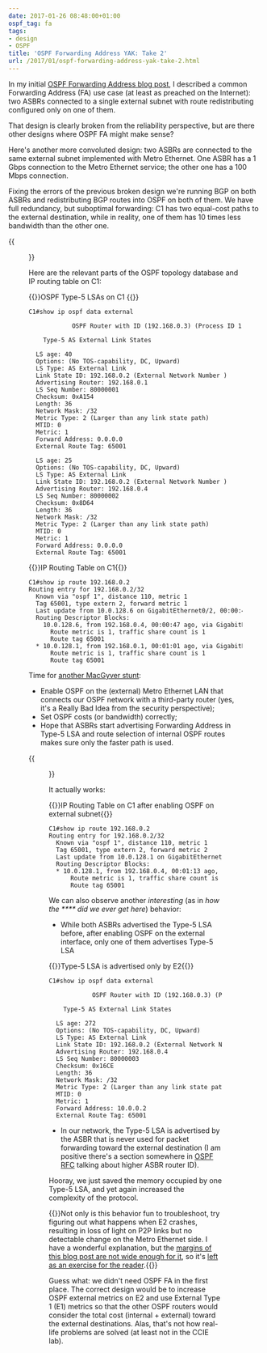 ```yaml
---
date: 2017-01-26 08:48:00+01:00
ospf_tag: fa
tags:
- design
- OSPF
title: 'OSPF Forwarding Address YAK: Take 2'
url: /2017/01/ospf-forwarding-address-yak-take-2.html
---
```

In my initial [OSPF Forwarding Address blog post](/2017/01/ospf-forwarding-address-yet-another.html), I described a common Forwarding Address (FA) use case (at least as preached on the Internet): two ASBRs connected to a single external subnet with route redistributing configured only on one of them.

That design is clearly broken from the reliability perspective, but are there other designs where OSPF FA might make sense?
<!--more-->
Here's another more convoluted design: two ASBRs are connected to the same external subnet implemented with Metro Ethernet. One ASBR has a 1 Gbps connection to the Metro Ethernet service; the other one has a 100 Mbps connection.

Fixing the errors of the previous broken design we're running BGP on both ASBRs and redistributing BGP routes into OSPF on both of them. We have full redundancy, but suboptimal forwarding: C1 has two equal-cost paths to the external destination, while in reality, one of them has 10 times less bandwidth than the other one.

{{<figure src="/2017/01/s550-OSPF_FA_BW_1.png">}}

Here are the relevant parts of the OSPF topology database and IP routing table on C1:

{{<cc>}}OSPF Type-5 LSAs on C1 {{</cc>}}
``` code
C1#show ip ospf data external

            OSPF Router with ID (192.168.0.3) (Process ID 1)

    Type-5 AS External Link States

  LS age: 40
  Options: (No TOS-capability, DC, Upward)
  LS Type: AS External Link
  Link State ID: 192.168.0.2 (External Network Number )
  Advertising Router: 192.168.0.1
  LS Seq Number: 80000001
  Checksum: 0xA154
  Length: 36
  Network Mask: /32
  Metric Type: 2 (Larger than any link state path)
  MTID: 0
  Metric: 1
  Forward Address: 0.0.0.0
  External Route Tag: 65001

  LS age: 25
  Options: (No TOS-capability, DC, Upward)
  LS Type: AS External Link
  Link State ID: 192.168.0.2 (External Network Number )
  Advertising Router: 192.168.0.4
  LS Seq Number: 80000002
  Checksum: 0x8D64
  Length: 36
  Network Mask: /32
  Metric Type: 2 (Larger than any link state path)
  MTID: 0
  Metric: 1
  Forward Address: 0.0.0.0
  External Route Tag: 65001
```

{{<cc>}}IP Routing Table on C1{{</cc>}}

``` code
C1#show ip route 192.168.0.2
Routing entry for 192.168.0.2/32
  Known via "ospf 1", distance 110, metric 1
  Tag 65001, type extern 2, forward metric 1
  Last update from 10.0.128.6 on GigabitEthernet0/2, 00:00:47 ago
  Routing Descriptor Blocks:
    10.0.128.6, from 192.168.0.4, 00:00:47 ago, via GigabitEthernet0/2
      Route metric is 1, traffic share count is 1
      Route tag 65001
  * 10.0.128.1, from 192.168.0.1, 00:01:01 ago, via GigabitEthernet0/1
      Route metric is 1, traffic share count is 1
      Route tag 65001
```

Time for [another MacGyver stunt](/2013/08/temper-your-macgyver-streak.html):

-   Enable OSPF on the (external) Metro Ethernet LAN that connects our OSPF network with a third-party router (yes, it's a Really Bad Idea from the security perspective);
-   Set OSPF costs (or bandwidth) correctly;
-   Hope that ASBRs start advertising Forwarding Address in Type-5 LSA and route selection of internal OSPF routes makes sure only the faster path is used.

{{<figure src="/2017/01/s550-OSPF_FA_BW_2.png">}}

It actually works:

{{<cc>}}IP Routing Table on C1 after enabling OSPF on external subnet{{</cc>}}
``` code
C1#show ip route 192.168.0.2
Routing entry for 192.168.0.2/32
  Known via "ospf 1", distance 110, metric 1
  Tag 65001, type extern 2, forward metric 2
  Last update from 10.0.128.1 on GigabitEthernet0/1, 00:01:13 ago
  Routing Descriptor Blocks:
  * 10.0.128.1, from 192.168.0.4, 00:01:13 ago, via GigabitEthernet0/1
      Route metric is 1, traffic share count is 1
      Route tag 65001
```

We can also observe another *interesting* (as in *how the **** did we ever get here*) behavior:

-   While both ASBRs advertised the Type-5 LSA before, after enabling OSPF on the external interface, only one of them advertises Type-5 LSA

{{<cc>}}Type-5 LSA is advertised only by E2{{</cc>}}
``` code
C1#show ip ospf data external

            OSPF Router with ID (192.168.0.3) (Process ID 1)

    Type-5 AS External Link States

  LS age: 272
  Options: (No TOS-capability, DC, Upward)
  LS Type: AS External Link
  Link State ID: 192.168.0.2 (External Network Number )
  Advertising Router: 192.168.0.4
  LS Seq Number: 80000003
  Checksum: 0x16CE
  Length: 36
  Network Mask: /32
  Metric Type: 2 (Larger than any link state path)
  MTID: 0
  Metric: 1
  Forward Address: 10.0.0.2
  External Route Tag: 65001
```

-   In our network, the Type-5 LSA is advertised by the ASBR that is never used for packet forwarding toward the external destination (I am positive there's a section somewhere in [OSPF RFC](https://tools.ietf.org/html/rfc2328) talking about higher ASBR router ID).

Hooray, we just saved the memory occupied by one Type-5 LSA, and yet again increased the complexity of the protocol.

{{<note warn>}}Not only is this behavior fun to troubleshoot, try figuring out what happens when E2 crashes, resulting in loss of light on P2P links but no detectable change on the Metro Ethernet side. I have a wonderful explanation, but the [margins of this blog post are not wide enough for it](https://en.wikipedia.org/wiki/Fermat's_Last_Theorem), so it's [left as an exercise for the reader](http://catb.org/jargon/html/E/exercise--left-as-an.html).{{</note>}}

Guess what: we didn't need OSPF FA in the first place. The correct design would be to increase OSPF external metrics on E2 and use External Type 1 (E1) metrics so that the other OSPF routers would consider the total cost (internal + external) toward the external destinations. Alas, that's not how real-life problems are solved (at least not in the CCIE lab).
